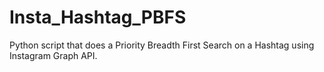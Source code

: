 # Insta_Hashtag_PBFS
Python script that does a Priority Breadth First Search on a Hashtag using Instagram Graph API.
